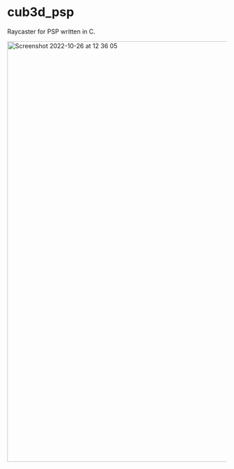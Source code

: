 # cub3d_psp
Raycaster for PSP written in C.

<img width="964" alt="Screenshot 2022-10-26 at 12 36 05" src="https://user-images.githubusercontent.com/45094398/198005143-3c07781b-a70e-4040-b81e-5e12bbba6606.png">
